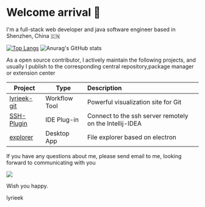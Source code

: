 # Welcome arrival 🍻
I'm a full-stack web developer and java software engineer based in Shenzhen, China 🇨🇳

[![Top Langs](https://github-readme-stats.vercel.app/api/top-langs/?username=lyrieek&hide=javascript,html,css)](https://github.com/anuraghazra/github-readme-stats)
![Anurag's GitHub stats](https://github-readme-stats.vercel.app/api?username=lyrieek&count_private=true&show_icons=true&theme=tokyonight)

As a open source contributor, I actively maintain the following projects, and usually I publish to the corresponding central repository,package manager or extension center

| Project | Type | Description |
| --- | --- | :--- |
| [lyrieek-git](https://github.com/lyrieek/lyrieek-git) | Workflow Tool | Powerful visualization site for Git |
| [SSH-Plugin](https://github.com/lyrieek/SSH-Plugin) | IDE Plug-in | Connect to the ssh server remotely on the Intellij-IDEA |
| [explorer](https://github.com/lyrieek/explorer) | Desktop App | File explorer based on electron |

<!--
I have founded the following organizations, you are welcome to join

| Site | purpose |
| --- | --- |
| [heaped](https://github.com/heaped) | Exploring the application of data presentation |
| [da-shen](https://github.com/da-shen) | Answers to some common questions |
| [V-ACDM](https://github.com/V-ACDM) | Virtual A-CDM(Airport Collaborative Decision Making) system |
| [LCL](https://github.com/lyrieek-client-lib) | Some of my own front-end components |
-->

If you have any questions about me, please send email to me, looking forward to communicating with you

<img src="https://badgen.net/github/license/lyrieek/lyrieek" />

Wish you happy.

lyrieek 
